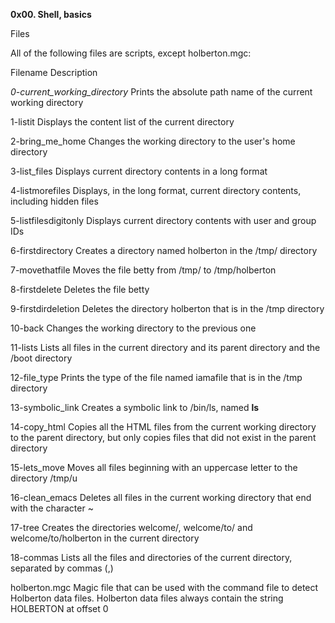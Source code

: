 **0x00. Shell, basics**

Files

All of the following files are scripts, except holberton.mgc:

Filename      	Description

*0-current_working_directory* Prints the absolute path name of the current working directory

1-listit 	Displays the content list of the current directory

2-bring_me_home 	Changes the working directory to the user's home directory

3-list_files 	Displays current directory contents in a long format

4-listmorefiles 	Displays, in the long format, current directory contents, including hidden files

5-listfilesdigitonly 	Displays current directory contents with user and group IDs

6-firstdirectory 	Creates a directory named holberton in the /tmp/ directory

7-movethatfile 	Moves the file betty from /tmp/ to /tmp/holberton

8-firstdelete 	Deletes the file betty

9-firstdirdeletion 	Deletes the directory holberton that is in the /tmp directory

10-back 	Changes the working directory to the previous one

11-lists 	Lists all files in the current directory and its parent directory and the /boot directory

12-file_type 	Prints the type of the file named iamafile that is in the /tmp directory

13-symbolic_link 	Creates a symbolic link to /bin/ls, named __ls__

14-copy_html 	Copies all the HTML files from the current working directory to the parent directory, but only copies files that did not exist in the parent directory

15-lets_move 	Moves all files beginning with an uppercase letter to the directory /tmp/u

16-clean_emacs 	Deletes all files in the current working directory that end with the character ~

17-tree 	Creates the directories welcome/, welcome/to/ and welcome/to/holberton in the current directory

18-commas 	Lists all the files and directories of the current directory, separated by commas (,)

holberton.mgc 	Magic file that can be used with the command file to detect Holberton data files. Holberton data files always contain the string HOLBERTON at offset 0
